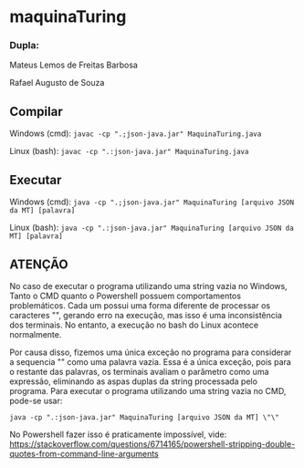 # maquinaTuring

### Dupla:
Mateus Lemos de Freitas Barbosa

Rafael Augusto de Souza

## Compilar

Windows (cmd): ``javac -cp ".;json-java.jar" MaquinaTuring.java``

Linux (bash): ``javac -cp ".:json-java.jar" MaquinaTuring.java``

## Executar

Windows (cmd): ``java -cp ".;json-java.jar" MaquinaTuring [arquivo JSON da MT] [palavra]``

Linux (bash): ``java -cp ".:json-java.jar" MaquinaTuring [arquivo JSON da MT] [palavra]``

## ATENÇÃO 

No caso de executar o programa utilizando uma string vazia no Windows, Tanto o CMD quanto o Powershell possuem comportamentos problemáticos. Cada um possui uma forma diferente de processar os caracteres "", gerando erro na execução, mas isso é uma inconsistência dos terminais. No entanto, a execução no bash do Linux acontece normalmente. 

Por causa disso, fizemos uma única exceção no programa para considerar a sequencia "" como uma palavra vazia. Essa é a única exceção, pois para o restante das palavras, os terminais avaliam o parâmetro como uma expressão, eliminando as aspas duplas da string processada pelo programa. Para executar o programa utilizando uma string vazia no CMD, pode-se usar:

``java -cp ".:json-java.jar" MaquinaTuring [arquivo JSON da MT] \"\"``

No Powershell fazer isso é praticamente impossível, vide: https://stackoverflow.com/questions/6714165/powershell-stripping-double-quotes-from-command-line-arguments

